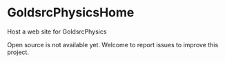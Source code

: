 # GoldsrcPhysicsHome
Host a web site for GoldsrcPhysics

Open source is not available yet.
Welcome to report issues to improve this project.
